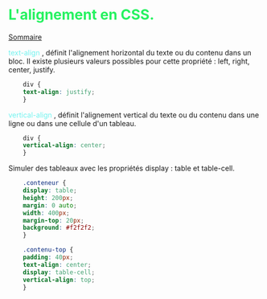 # <span style="color:#26f260;">**L'alignement en CSS.**</span>

[Sommaire](./00-Sommaire.md)

<span style="color:#70F3EF;">text-align </span>, définit l'alignement horizontal du texte ou du contenu dans un bloc. Il existe plusieurs valeurs possibles pour cette propriété : left, right, center, justify.

```css
    div {
    text-align: justify;
    }   
```

<span style="color:#70F3EF;">vertical-align </span>, définit l'alignement vertical du texte ou du contenu dans une ligne ou dans une cellule d'un tableau.

```css
    div {
    vertical-align: center;
    }   
```

Simuler des tableaux avec les propriétés display : table et table-cell.

```css
    .conteneur {
    display: table;
    height: 200px;
    margin: 0 auto;
    width: 400px;
    margin-top: 20px;
    background: #f2f2f2;
    }

    .contenu-top {
    padding: 40px;
    text-align: center;
    display: table-cell;
    vertical-align: top;
    } 
```
